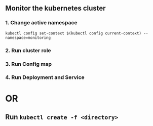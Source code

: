
## Monitor the kubernetes cluster

### 1. Change active namespace
`kubectl config set-context $(kubectl config current-context) --namespace=monitoring`
### 2. Run cluster role
### 3. Run Config map
### 4. Run Deployment and Service

# OR

## Run `kubectl create -f <directory>`